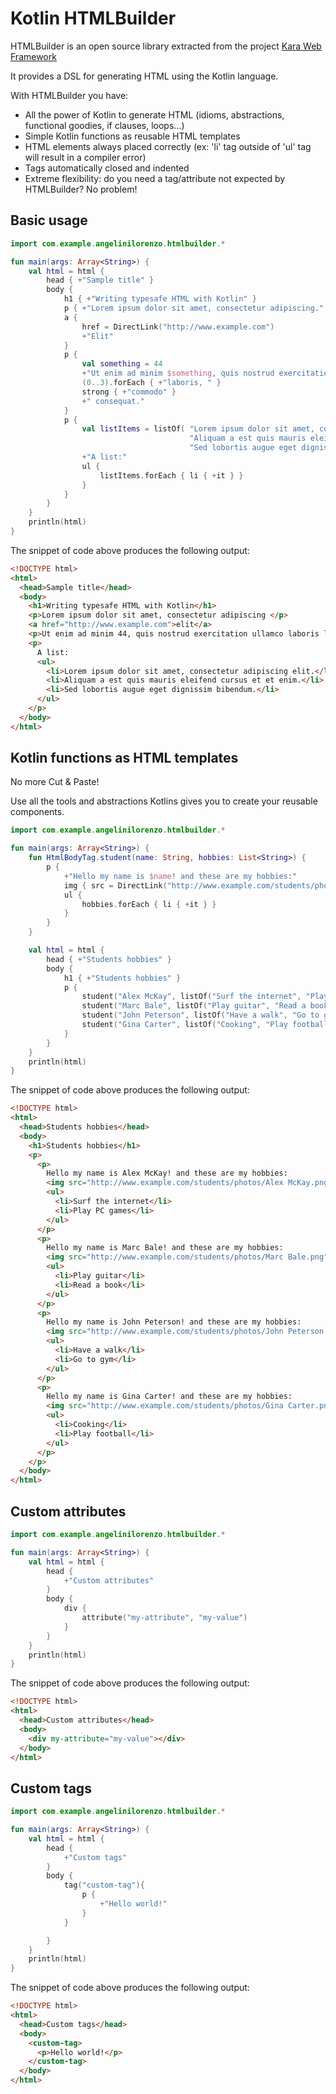 # Kotlin HTMLBuilder
HTMLBuilder is an open source library extracted from the project [Kara Web Framework](http://karaframework.com/)

It provides a DSL for generating HTML using the Kotlin language.

With HTMLBuilder you have:
- All the power of Kotlin to generate HTML (idioms, abstractions, functional goodies, if clauses, loops...)
- Simple Kotlin functions as reusable HTML templates
- HTML elements always placed correctly (ex: 'li' tag outside of 'ul' tag will result in a compiler error)
- Tags automatically closed and indented
- Extreme flexibility: do you need a tag/attribute not expected by HTMLBuilder? No problem!

## Basic usage

```kotlin
import com.example.angelinilorenzo.htmlbuilder.*

fun main(args: Array<String>) {
    val html = html {
        head { +"Sample title" }
        body {
            h1 { +"Writing typesafe HTML with Kotlin" }
            p { +"Lorem ipsum dolor sit amet, consectetur adipiscing." }
            a {
                href = DirectLink("http://www.example.com")
                +"Elit"
            }
            p {
                val something = 44
                +"Ut enim ad minim $something, quis nostrud exercitation ullamco "
                (0..3).forEach { +"laboris, " }
                strong { +"commodo" }
                +" consequat."
            }
            p {
                val listItems = listOf( "Lorem ipsum dolor sit amet, consectetur adipiscing elit.",
                                        "Aliquam a est quis mauris eleifend cursus et et enim.",
                                        "Sed lobortis augue eget dignissim bibendum." )
                +"A list:"
                ul {
                    listItems.forEach { li { +it } }
                }
            }
        }
    }
    println(html)
}
```
The snippet of code above produces the following output:

```html
<!DOCTYPE html>
<html>
  <head>Sample title</head>
  <body>
    <h1>Writing typesafe HTML with Kotlin</h1>
    <p>Lorem ipsum dolor sit amet, consectetur adipiscing </p>
    <a href="http://www.example.com">elit</a>
    <p>Ut enim ad minim 44, quis nostrud exercitation ullamco laboris laboris laboris laboris <strong>commodo </strong>consequat.</p>
    <p>
      A list:
      <ul>
        <li>Lorem ipsum dolor sit amet, consectetur adipiscing elit.</li>
        <li>Aliquam a est quis mauris eleifend cursus et et enim.</li>
        <li>Sed lobortis augue eget dignissim bibendum.</li>
      </ul>
    </p>
  </body>
</html>
```

## Kotlin functions as HTML templates

No more Cut & Paste!

Use all the tools and abstractions Kotlins gives you to create your reusable components.


```kotlin
import com.example.angelinilorenzo.htmlbuilder.*

fun main(args: Array<String>) {
    fun HtmlBodyTag.student(name: String, hobbies: List<String>) {
        p {
            +"Hello my name is $name! and these are my hobbies:"
            img { src = DirectLink("http://www.example.com/students/photos/$name.png") }
            ul {
                hobbies.forEach { li { +it } }
            }
        }
    }

    val html = html {
        head { +"Students hobbies" }
        body {
            h1 { +"Students hobbies" }
            p {
                student("Alex McKay", listOf("Surf the internet", "Play PC games"))
                student("Marc Bale", listOf("Play guitar", "Read a book"))
                student("John Peterson", listOf("Have a walk", "Go to gym"))
                student("Gina Carter", listOf("Cooking", "Play football"))
            }
        }
    }
    println(html)
}
```
The snippet of code above produces the following output:
```html
<!DOCTYPE html>
<html>
  <head>Students hobbies</head>
  <body>
    <h1>Students hobbies</h1>
    <p>
      <p>
        Hello my name is Alex McKay! and these are my hobbies:
        <img src="http://www.example.com/students/photos/Alex McKay.png"/>
        <ul>
          <li>Surf the internet</li>
          <li>Play PC games</li>
        </ul>
      </p>
      <p>
        Hello my name is Marc Bale! and these are my hobbies:
        <img src="http://www.example.com/students/photos/Marc Bale.png"/>
        <ul>
          <li>Play guitar</li>
          <li>Read a book</li>
        </ul>
      </p>
      <p>
        Hello my name is John Peterson! and these are my hobbies:
        <img src="http://www.example.com/students/photos/John Peterson.png"/>
        <ul>
          <li>Have a walk</li>
          <li>Go to gym</li>
        </ul>
      </p>
      <p>
        Hello my name is Gina Carter! and these are my hobbies:
        <img src="http://www.example.com/students/photos/Gina Carter.png"/>
        <ul>
          <li>Cooking</li>
          <li>Play football</li>
        </ul>
      </p>
    </p>
  </body>
</html>
```

## Custom attributes

```kotlin
import com.example.angelinilorenzo.htmlbuilder.*

fun main(args: Array<String>) {
    val html = html {
        head {
            +"Custom attributes"
        }
        body {
            div {
                attribute("my-attribute", "my-value")
            }
        }
    }
    println(html)
}
```
The snippet of code above produces the following output:
```html
<!DOCTYPE html>
<html>
  <head>Custom attributes</head>
  <body>
    <div my-attribute="my-value"></div>
  </body>
</html>
```

## Custom tags
```kotlin
import com.example.angelinilorenzo.htmlbuilder.*

fun main(args: Array<String>) {
    val html = html {
        head {
            +"Custom tags"
        }
        body {
            tag("custom-tag"){
                p {
                    +"Hello world!"
                }
            }

        }
    }
    println(html)
}
```
The snippet of code above produces the following output:
```html
<!DOCTYPE html>
<html>
  <head>Custom tags</head>
  <body>
    <custom-tag>
      <p>Hello world!</p>
    </custom-tag>
  </body>
</html>


```